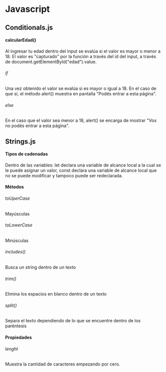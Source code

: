 # Javascript

## Conditionals.js
#### calcularEdad()
Al ingresar tu edad dentro del input se evalúa si el valor es mayor o menor a 18. El valor es "capturado" por la función a través del id del input, a través de document.getElementById("edad").value. 
###### if
Una vez obtenido el valor se evalúa si es mayor o igual a 18. En el caso de que sí, el método alert() muestra en pantalla "Podés entrar a esta página".
###### else
En el caso que el valor sea menor a 18, alert() se encarga de mostrar "Vos no podés entrar a esta página". 

## Strings.js 
#### Tipos de cadenadas
Dentro de las variables: let declara una variable de alcance local a la cual se le puede asignar un valor, const declara una variable de alcance local que no se puede modificar y tampoco puede ser redeclarada. 

#### Métodos
###### toUperCase
Mayúsculas
###### toLowerCase
Minúsculas 
###### includes() 
Busca un string dentro de un texto 
###### trim()
Elimina los espacios en blanco dentro de un texto
###### split()
Separa el texto dependiendo de lo que se encuentre dentro de los paréntesis 

#### Propiedades
###### lenght
Muestra la cantidad de caracteres empezando por cero. 


